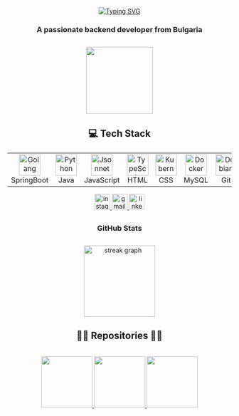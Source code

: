<div align="center">
<a href="https://git.io/typing-svg"><img src="https://readme-typing-svg.herokuapp.com?font=Fira+Code&size=45&pause=400&color=F7F7F7&width=500&height=100&lines=Hi+%F0%9F%91%8B%2C+I'm+Dzhan" alt="Typing SVG" /></a>
  </div>

### 

<h3 align="center">A passionate backend developer from Bulgaria</h3>

##
<div align="center">
  <img height="150" src="https://media.giphy.com/media/yEvqX4RIcQAZBXuH1E/giphy.gif"  />
</div>

###

<h2 align="center">💻 Tech Stack</h2>

###

<table align ="center">
  <tr>
    <td align="center" width="96">
      <a href="#">
        <img src="https://cdn.jsdelivr.net/gh/devicons/devicon/icons/spring/spring-original.svg" width="48" height="48" alt="Golang" />
      </a>
      <br>SpringBoot
    </td>
    <td align="center" width="96">
      <a href="#">
        <img src="https://cdn.jsdelivr.net/gh/devicons/devicon/icons/java/java-original.svg" width="48" height="48" alt="Python" />
      </a>
      <br>Java
    </td>
    <td align="center" width="96">
      <a href="#">
        <img src="https://cdn.jsdelivr.net/gh/devicons/devicon/icons/javascript/javascript-original.svg" width="48" height="48" alt="Jsonnet" />
      </a>
      <br>JavaScript
    </td>
    <td align="center" width="96">
      <a href="#">
        <img src="https://cdn.jsdelivr.net/gh/devicons/devicon/icons/html5/html5-original.svg" width="48" height="48" alt="TypeScript" />
      </a>
      <br>HTML
    </td>
    <td align="center" width="96">
      <a href="#" >
        <img src="https://cdn.jsdelivr.net/gh/devicons/devicon/icons/css3/css3-original.svg" width="48" height="48" alt="Kubernetes" />
      </a>
      <br>CSS
    </td>
    <td align="center" width="96"> 
      <a href="#" >
        <img src="https://cdn.jsdelivr.net/gh/devicons/devicon/icons/mysql/mysql-original.svg" width="48" height="48" alt="Docker" />
      </a>
      <br>MySQL
    </td>
    <td align="center"  width="96">
      <a href="#">
        <img src="https://cdn.jsdelivr.net/gh/devicons/devicon/icons/git/git-original.svg" width="48" height="48" alt="Debian" />
      </a>
      <br>Git
    </td>
    <td align="center" width="96">
      <a href="#macropower-tech" >
        <img src="https://cdn.jsdelivr.net/gh/devicons/devicon/icons/linux/linux-original.svg" width="48" height="48" alt="Grafana" />
      </a>
      <br>Linux
    </td>
     <td align="center" width="96">
      <a href="#" >
        <img src="https://www.vectorlogo.zone/logos/getpostman/getpostman-icon.svg" width="48" height="48" alt="Grafana" />
      </a>
      <br>Postman
    </td>
  </tr>
</table>



<div align="center">
  <a href="https://www.instagram.com/dzhan_rafetov/" target="_blank">
    <img src="https://img.shields.io/static/v1?message=Instagram&logo=instagram&label=&color=E4405F&logoColor=white&labelColor=&style=for-the-badge" height="35" alt="instagram logo"  />
  </a>
  <a href="mailto:dzhanrafetov@gmail.com" target="_blank">
    <img src="https://img.shields.io/static/v1?message=Gmail&logo=gmail&label=&color=D14836&logoColor=white&labelColor=&style=for-the-badge" height="35" alt="gmail logo"  />
  </a>
  <a href="https://www.linkedin.com/in/dzhan-rafetov-0bb4211a6/" target="_blank">
    <img src="https://img.shields.io/static/v1?message=LinkedIn&logo=linkedin&label=&color=0077B5&logoColor=white&labelColor=&style=for-the-badge" height="35" alt="linkedin logo"  />
  </a>
</div>

##

<h3 align="center">GitHub Stats</h3>


##

<div align="center">
  <img src="https://streak-stats.demolab.com?user=dzhanrafetov&locale=en&mode=daily&theme=dracula&hide_border=true&border_radius=70&date_format=M j[, Y]&order=3" height="160" alt="streak graph" /> <br>


##


<h2 align="center">👨‍💻 Repositories 👨‍💻</h2>




<br>

<div style="width: 100%; text-align: center;">
  <a href="https://github.com/dzhanrafetov/IgnitionAuto" title="IgnitionAuto">
    <img height="115" src="https://github-readme-stats.vercel.app/api/pin/?username=dzhanrafetov&repo=IgnitionAuto&theme=react&border_color=61dafb&border_radius=10">
  </a>
  <a href="https://github.com/dzhanrafetov/Melifera" title="Melifera">
    <img height="115" src="https://github-readme-stats.vercel.app/api/pin/?username=dzhanrafetov&repo=Melifera&theme=react&border_color=61dafb&border_radius=10">
  </a>
   <a href="https://github.com/dzhanrafetov/CallingWebApi" title="CallingWebApi">
    <img height="115" src="https://github-readme-stats.vercel.app/api/pin/?username=dzhanrafetov&repo=CallingWebApi&theme=react&border_color=61dafb&border_radius=10">
  </a>
</div>





 

